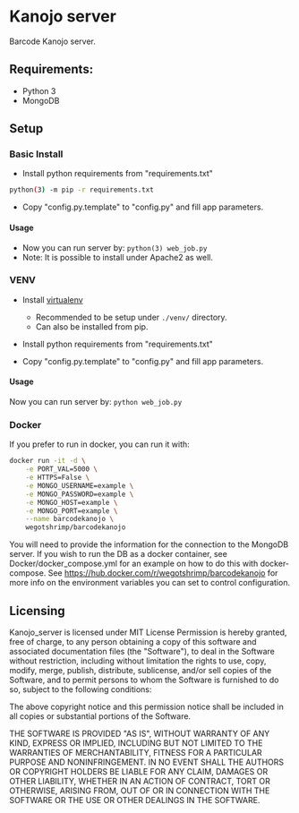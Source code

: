 # Kanojo server

Barcode Kanojo server.

## Requirements:
- Python 3
- MongoDB

## Setup

### Basic Install

- Install python requirements from "requirements.txt"
```sh
python(3) -m pip -r requirements.txt
```
- Copy "config.py.template" to "config.py" and fill app parameters.

#### Usage

- Now you can run server by: `python(3) web_job.py`
- Note: It is possible to install under Apache2 as well.

### VENV
- Install [virtualenv](https://virtualenv.pypa.io/en/latest/)
	- Recommended to be setup under `./venv/` directory.
	- Can also be installed from pip.

- Install python requirements from "requirements.txt"
- Copy "config.py.template" to "config.py" and fill app parameters.

#### Usage

 Now you can run server by:
`python web_job.py`

### Docker
 If you prefer to run in docker, you can run it with:
```sh
docker run -it -d \
	-e PORT_VAL=5000 \
	-e HTTPS=False \
	-e MONGO_USERNAME=example \
	-e MONGO_PASSWORD=example \
	-e MONGO_HOST=example \
	-e MONGO_PORT=example \
	--name barcodekanojo \
	wegotshrimp/barcodekanojo 
```
 You will need to provide the information for the connection to the MongoDB server. If you wish to run the DB as a docker container, see Docker/docker_compose.yml for an example on how to do this with docker-compose.
 See https://hub.docker.com/r/wegotshrimp/barcodekanojo for more info on the environment variables you can set to control configuration.
## Licensing

Kanojo_server is licensed under MIT License Permission is hereby granted, free of charge, to any person obtaining a copy of this software and associated documentation files (the "Software"), to deal in the Software without restriction, including without limitation the rights to use, copy, modify, merge, publish, distribute, sublicense, and/or sell copies of the Software, and to permit persons to whom the Software is furnished to do so, subject to the following conditions:

The above copyright notice and this permission notice shall be included in all copies or substantial portions of the Software.

THE SOFTWARE IS PROVIDED "AS IS", WITHOUT WARRANTY OF ANY KIND, EXPRESS OR IMPLIED, INCLUDING BUT NOT LIMITED TO THE WARRANTIES OF MERCHANTABILITY, FITNESS FOR A PARTICULAR PURPOSE AND NONINFRINGEMENT. IN NO EVENT SHALL THE AUTHORS OR COPYRIGHT HOLDERS BE LIABLE FOR ANY CLAIM, DAMAGES OR OTHER LIABILITY, WHETHER IN AN ACTION OF CONTRACT, TORT OR OTHERWISE, ARISING FROM, OUT OF OR IN CONNECTION WITH THE SOFTWARE OR THE USE OR OTHER DEALINGS IN THE SOFTWARE.
